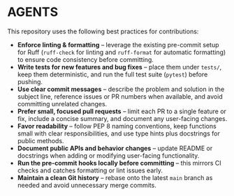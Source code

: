 # AGENTS

This repository uses the following best practices for contributions:

- **Enforce linting & formatting** – leverage the existing pre-commit setup for Ruff (`ruff-check` for linting and `ruff-format` for automatic formatting) to ensure code consistency before committing.
- **Write tests for new features and bug fixes** – place them under `tests/`, keep them deterministic, and run the full test suite (`pytest`) before pushing.
- **Use clear commit messages** – describe the problem and solution in the subject line, reference issues or PR numbers when available, and avoid committing unrelated changes.
- **Prefer small, focused pull requests** – limit each PR to a single feature or fix, include a concise summary, and document any user-facing changes.
- **Favor readability** – follow PEP 8 naming conventions, keep functions small with clear responsibilities, and use type hints plus docstrings for public methods.
- **Document public APIs and behavior changes** – update README or docstrings when adding or modifying user-facing functionality.
- **Run the pre-commit hooks locally before committing** – this mirrors CI checks and catches formatting or lint issues early.
- **Maintain a clean Git history** – rebase onto the latest `main` branch as needed and avoid unnecessary merge commits.
